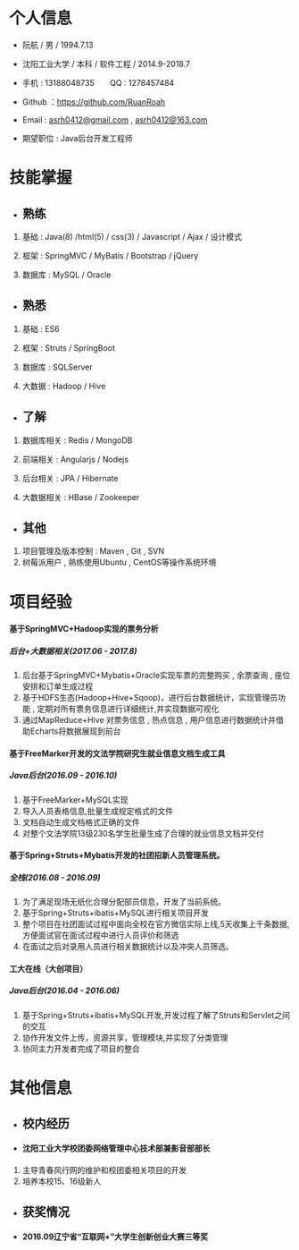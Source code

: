 # 个人信息
- 阮航 / 男 / 1994.7.13

- 沈阳工业大学 / 本科 / 软件工程 / 2014.9-2018.7

- 手机 : 13188048735　　QQ : 1278457484

- Github ：https://github.com/RuanRoah

- Email : asrh0412@gmail.com , asrh0412@163.com

- 期望职位 : Java后台开发工程师 

# 技能掌握
- ## 熟练
1. 基础 : Java(8) /html(5) / css(3) / Javascript / Ajax / 设计模式

2. 框架 : SpringMVC /  MyBatis / Bootstrap / jQuery

3. 数据库 : MySQL / Oracle
- ## 熟悉
1. 基础 : ES6 

2. 框架 : Struts / SpringBoot 

3. 数据库 : SQLServer

4. 大数据 : Hadoop / Hive  
- ## 了解
1. 数据库相关 : Redis / MongoDB

2. 前端相关 : Angularjs / Nodejs

3. 后台相关 : JPA / Hibernate

3. 大数据相关 : HBase / Zookeeper


- ## 其他
1. 项目管理及版本控制 : Maven , Git , SVN
2. 树莓派用户 , 熟练使用Ubuntu , CentOS等操作系统环境


# 项目经验

#### 基于SpringMVC+Hadoop实现的票务分析
##### 后台+大数据相关(2017.06 - 2017.8)
1. 后台基于SpringMVC+Mybatis+Oracle实现车票的完整购买 , 余票查询 , 座位安排和订单生成过程
2. 基于HDFS生态(Hadoop+Hive+Sqoop)，进行后台数据统计，实现管理员功能 , 定期对所有票务信息进行详细统计,并实现数据可视化
3. 通过MapReduce+Hive 对票务信息 , 热点信息 , 用户信息进行数据统计并借助Echarts将数据展现到前台


#### 基于FreeMarker开发的文法学院研究生就业信息文档生成工具
##### Java后台(2016.09 - 2016.10)
1. 基于FreeMarker+MySQL实现
2. 导入人员表格信息,批量生成规定格式的文件
3. 文档自动生成文档格式正确的文件
4. 对整个文法学院13级230名学生批量生成了合理的就业信息文档并交付

#### 基于Spring+Struts+Mybatis开发的社团招新人员管理系统。
##### 全栈(2016.08 - 2016.09)
1. 为了满足现场无纸化合理分配部员信息，开发了当前系统。
2. 基于Spring+Struts+ibatis+MySQL进行相关项目开发
3. 整个项目在社团面试过程中面向全校在官方微信实际上线,5天收集上千条数据,方便面试官在面试过程中进行人员评价和筛选
4. 在面试之后对录用人员进行相关数据统计以及冲突人员筛选。

####  工大在线（大创项目）
##### Java后台(2016.04 - 2016.06)
1. 基于Spring+Struts+ibatis+MySQL开发,开发过程了解了Struts和Servlet之间的交互
2. 协作开发文件上传，资源共享，管理模块,并实现了分类管理
3. 协同主力开发者完成了项目的整合

# 其他信息
- ## 校内经历
- #### 沈阳工业大学校团委网络管理中心技术部兼影音部部长
1. 主导青春风行网的维护和校团委相关项目的开发
2. 培养本校15、16级新人

- ## 获奖情况
- #### 2016.09辽宁省“互联网+”大学生创新创业大赛三等奖
